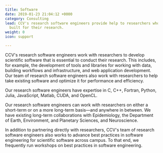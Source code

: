 ```yaml
---
title: Software
date: 2019-01-23 21:04:12 +0000
category: Consulting
lead: CCV's research software engineers provide help to researchers who need tools
  built for their research.
weight: 0
icon: support

---
```

CCV's research software engineers work with researchers to develop scientific software that is essential to conduct their research. This includes, for example, the development of tools and libraries for working with data, building workflows and infrastructure, and web application development. Our team of research software engineers also work with researchers to help take existing software and optimize it for performance and efficiency.

Our research software engineers have expertise in C, C++, Fortran, Python, Julia, JavaScript, Matlab, CUDA, and OpenCL.

Our research software engineers can work with researchers on either a short-term or on a more long-term basis—and anywhere in between. We have existing long-term collaborations with Epidemiology, the Department of Earth, Environment, and Planetary Sciences, and Neuroscience.

In addition to partnering directly with researchers, CCV's team of research software engineers also works to advance best practices in software engineering for scientific software across campus. To that end, we frequently run workshops on best practices in software engineering.